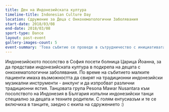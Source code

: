 ```yaml
---
title: Ден на Индонезийската култура
timeline-title: Indonesian Culture Day
location: Сдружение за Деца с Онкохематологични Заболявания
start-date: 2018/03/08
end-date: 2018/03/08
sport-type: Dance
layout: past-event
gallery-images-count: 5
event-summary: 'Това събитие се проведе в сътрудничество с инициативата SpoDari и целта му бе да донесе повече светлина, цветове, щастие и да представи индонезийската култура, до която децата никога не са имали досег.' 
---
```

Индонезийското посолство в София посети болница Царица Йоанна, за да представи индонезийската култура в подкрепа на децата с онкохематологични заболявания. По време на събитието малките пациенти имаха възможността да свирят на традиционни индонезийски музикални инструменти - анклунг и да изпробват различни традиционни ястия. Танцовата група Pesona Mawar Nusantara към посолството на Индонезия в България изпълни индонезийски танци специално за децата и техните родители. С голям ентусиазъм и те се включиха в танците, заедно с екипа на сдружението :)
